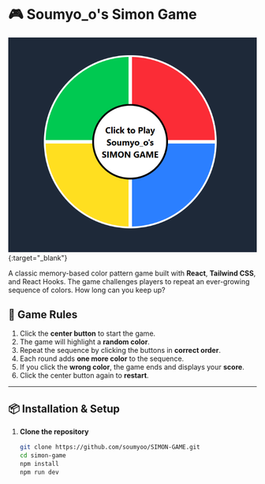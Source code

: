 # 🎮 Soumyo_o's Simon Game

[![Simon Game Screenshot](./src/assets/Demo-pic.png)](https://soumyoo.github.io/SIMON-GAME/){:target="_blank"}

A classic memory-based color pattern game built with **React**, **Tailwind CSS**, and React Hooks. The game challenges players to repeat an ever-growing sequence of colors. How long can you keep up?

## 🧠 Game Rules

1. Click the **center button** to start the game.
2. The game will highlight a **random color**.
3. Repeat the sequence by clicking the buttons in **correct order**.
4. Each round adds **one more color** to the sequence.
5. If you click the **wrong color**, the game ends and displays your **score**.
6. Click the center button again to **restart**.

---

## 📦 Installation & Setup

1. **Clone the repository**  
   ```bash
   git clone https://github.com/soumyoo/SIMON-GAME.git
   cd simon-game
   npm install
   npm run dev